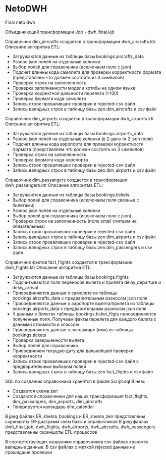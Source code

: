 # NetoDWH
Final neto dwh 


Объединяющий трансформации Job - dwh_final.kjb

Справочник dim_aircrafts создается в трансформации dwh_aircrafts.ktr
Описание алгоритма ETL:
- Загружаются данные из таблицы базы bookings.aircrafts_data
- Разнос json полей на отдельные колонки
- Выбор полей для справочника (исключаем поле с json)
- Подсчет длинны кода самолета для проверки корректности формата (представляем что должен состоять из 3 символов)
- Проверка строк на заполненность
- Проверка заполненности модели хотябы на одном языке
- Проверка корректной дальности перелета (>100)
- Проверка формата кода самолета
- Запись строк проваливших проверки в rejected-csv файл 
- Запись валидных строк в таблицу базы zen.dim_aircrafts и csv файл


Справочник dim_airports создается в трансформации dwh_airports.ktr
Описание алгоритма ETL:
- Загружаются данные из таблицы базы bookings.airports_data
- Разнос json полей на отдельные колонки (в 2 шага тк 2 json поля)
- Подсчет длинны кода аэропорта для проверки корректности формата (представляем что должен состоять из 3 символов)
- Проверка строк на заполненность
- Проверка формата кода аэропорта
- Запись строк проваливших проверки в rejected-csv файл 
- Запись валидных строк в таблицу базы zen.dim_airports и csv файл


Справочник dim_passangers создается в трансформации dwh_passengers.ktr
Описание алгоритма ETL:
- Загружаются данные из таблицы базы bookings.tickets
- Выбор полей для справочника (исключаем поля связные с билетами)
- Разнос json полей на отдельные колонки
- Выбор полей для справочника (исключаем поле с json)
- Проверка строк на заполненность (поле email считаем не обязательным)
- Запись строк проваливших проверки в rejected-csv файл 
- Запись валидных строк в таблицу базы zen.dim_airports и csv файл
- Запись строк проваливших проверки в rejected-csv файл 
- Запись валидных строк в таблицу базы zen.dim_passengers и csv файл


Справочник фактов fact_flights создается в трансформации dwh_flights.ktr
Описание алгоритма ETL:
- Загружаются данные из таблицы базы bookings.flights
- Подсчитываются поля переносов вылета и прилета delay_departure и delay_arrival
- Присоединяются данные о самолете из таблицы bookings.aircrafts_data с предварительным разносом json поля
- Присоединяются данные о аэропорте вылета/прилета из таблицы bookings.airports_data с предварительным разносом json поля
- К данным о билетах таблицы bookings.ticket_fligts присоединяются полученные поля. Получаем факты перелета для каждого билета с данными стоимости и классом
- Присоединяются данные о пассажире (имя) из таблицы bookings.tickets
- Проверка завершенности вылета
- Выбор полей для справочника
- Присоединяем текущую дату для дальнейшей проверки корректности
- Запись строк проваливших проверки в rejected-csv файл с предварительным выбором полей
- Запись валидных строк в таблицу базы zen.fact_flights и csv файл


SQL по созданию справочника хранятся в файле Script.sql
В нем:
- Создается схема zen
- Создаются справочники для наших трансформация fact_flights, dim_passangers, dim_airports, dim_aircrafts 
- Генерируется календарь dim_calendar

В jpeg файлах ER_shema_bookings и ER_shema_zen представлены скриншоты ER-диаграмм схем базы и справочников
В jpeg файлах dwh_final_job, dwh_flights, dwh_airports, dwh_aircrafts, dwh_passengers представленны скриншоты ETL-процессов

В соответствующих названиям справочников csv файлах хранятся валидные данные. В csv файлах с меткой rejected данные не прошедшие проверки
